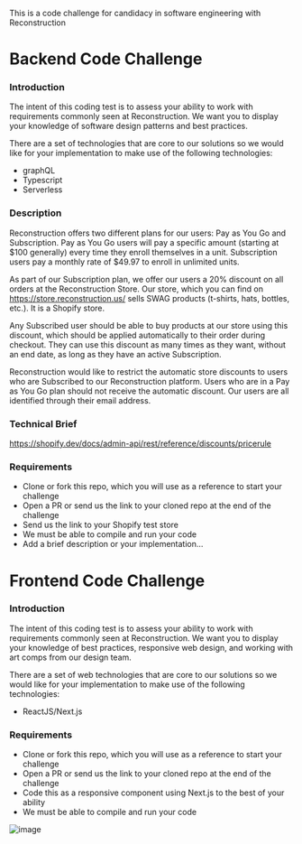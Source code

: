 This is a code challenge for candidacy in software engineering with Reconstruction

# Backend Code Challenge


### Introduction

The intent of this coding test is to assess your ability to work with requirements commonly seen at Reconstruction. We want you to display your knowledge of software design patterns and best practices.

There are a set of technologies that are core to our solutions so we would like for your implementation to make use of the following technologies:

- graphQL
- Typescript
- Serverless


### Description

Reconstruction offers two different plans for our users: Pay as You Go and Subscription. Pay as You Go users will pay a specific amount (starting at $100 generally) every time they enroll themselves in a unit. Subscription users pay a monthly rate of $49.97 to enroll in unlimited units. 

As part of our Subscription plan, we offer our users a 20% discount on all orders at the Reconstruction Store. Our store, which you can find on https://store.reconstruction.us/ sells SWAG products (t-shirts, hats, bottles, etc.). It is a Shopify store.

Any Subscribed user should be able to buy products at our store using this discount, which should be applied automatically to their order during checkout. They can use this discount as many times as they want, without an end date, as long as they have an active Subscription.

Reconstruction would like to restrict the automatic store discounts to users who are Subscribed to our Reconstruction platform. Users who are in a Pay as You Go plan should not receive the automatic discount. Our users are all identified through their email address.

### Technical Brief                          

https://shopify.dev/docs/admin-api/rest/reference/discounts/pricerule
                                                               

### Requirements

- Clone or fork this repo, which you will use as a reference to start your challenge
- Open a PR or send us the link to your cloned repo at the end of the challenge
- Send us the link to your Shopify test store
- We must be able to compile and run your code
- Add a brief description or your implementation…


# Frontend Code Challenge


### Introduction

The intent of this coding test is to assess your ability to work with requirements commonly seen at Reconstruction. We want you to display your knowledge of best practices, responsive web design, and working with art comps from our design team.

There are a set of web technologies that are core to our solutions so we would like for your implementation to make use of the following technologies: 
- ReactJS/Next.js

### Requirements

- Clone or fork this repo, which you will use as a reference to start your challenge
- Open a PR or send us the link to your cloned repo at the end of the challenge
- Code this as a responsive component using Next.js to the best of your ability
- We must be able to compile and run your code

![image](https://user-images.githubusercontent.com/30765004/113932273-22821500-978f-11eb-81f2-f3872a25f515.png)

